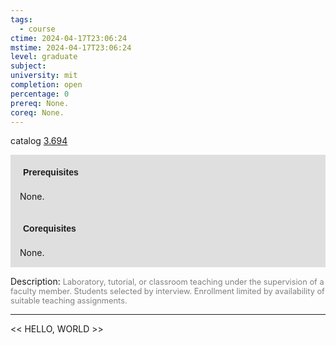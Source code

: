 ```yaml
---
tags:
  - course
ctime: 2024-04-17T23:06:24
mstime: 2024-04-17T23:06:24
level: graduate
subject: 
university: mit
completion: open
percentage: 0
prereq: None.
coreq: None.
---
```


catalog [3.694](http://student.mit.edu/catalog/m3b.html#3.699)

<span style="display: block; padding: 15px; background-color: rgb(100, 100, 100, 0.2);"><font id="m_prereq2973_0" style="display: block; font-family: Arial, sans-serif; font-weight: bold; padding: 5px">Prerequisites</font><br><span id="prereq2973_0">None.</span></span>
<span style="display: block; padding: 15px; background-color: rgb(100, 100, 100, 0.2);"><font id="m_coreq2973_0" style="display: block; font-family: Arial, sans-serif; font-weight: bold; padding: 5px">Corequisites</font><br><span id="coreq2973_0">None.</span></span>

<font style="">Description:</font>
<font style="color: grey; font-size: 0.8rem;">Laboratory, tutorial, or classroom teaching under the supervision of a faculty member. Students selected by interview. Enrollment limited by availability of suitable teaching assignments.</font>



---

<< HELLO, WORLD >>
